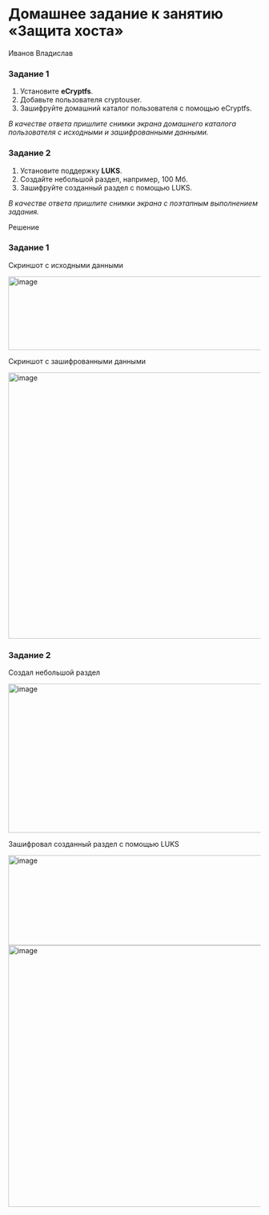# Домашнее задание к занятию  «Защита хоста»
Иванов Владислав


### Задание 1

1. Установите **eCryptfs**.
2. Добавьте пользователя cryptouser.
3. Зашифруйте домашний каталог пользователя с помощью eCryptfs.


*В качестве ответа  пришлите снимки экрана домашнего каталога пользователя с исходными и зашифрованными данными.*  

### Задание 2

1. Установите поддержку **LUKS**.
2. Создайте небольшой раздел, например, 100 Мб.
3. Зашифруйте созданный раздел с помощью LUKS.

*В качестве ответа пришлите снимки экрана с поэтапным выполнением задания.*


Решение 

### Задание 1

Скриншот с исходными данными

<img width="596" height="147" alt="image" src="https://github.com/user-attachments/assets/8480ff3e-07ec-492c-b53c-4efb055d4328" />

Скриншот с зашифрованными данными

<img width="940" height="532" alt="image" src="https://github.com/user-attachments/assets/95d8b0b8-9c9c-4361-9592-de66d5c0eefc" />



### Задание 2

Создал небольшой раздел

<img width="776" height="298" alt="image" src="https://github.com/user-attachments/assets/6dd606cd-94d1-4978-ad14-bcf1219738d7" />

Зашифровал созданный раздел с помощью LUKS

<img width="688" height="180" alt="image" src="https://github.com/user-attachments/assets/3a087820-354d-4428-880f-69853a21fa02" />

<img width="719" height="523" alt="image" src="https://github.com/user-attachments/assets/7118c160-cd9b-4ba8-b3b0-684df60dd0d0" />




